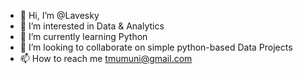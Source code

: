 - 👋 Hi, I’m @Lavesky
- 👀 I’m interested in Data & Analytics
- 🌱 I’m currently learning Python
- 💞️ I’m looking to collaborate on simple python-based Data Projects
- 📫 How to reach me tmumuni@gmail.com

<!---
Lavesky/Lavesky is a ✨ special ✨ repository because its `README.md` (this file) appears on your GitHub profile.
You can click the Preview link to take a look at your changes.
--->

